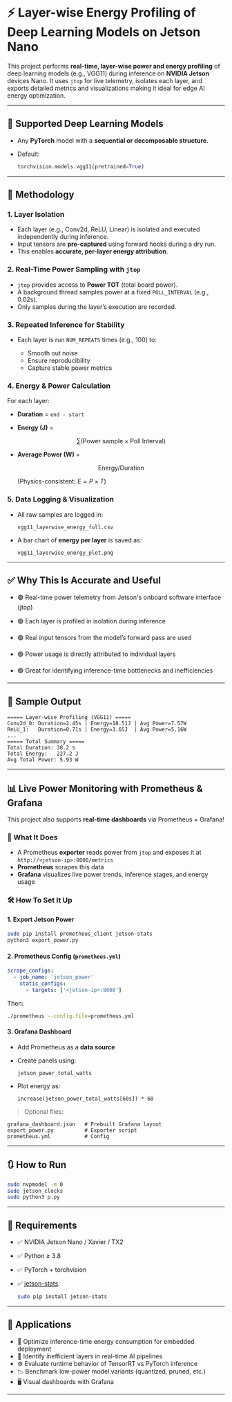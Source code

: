 # ⚡ Layer-wise Energy Profiling of Deep Learning Models on Jetson Nano

This project performs **real-time, layer-wise power and energy profiling** of deep learning models (e.g., VGG11) during inference on **NVIDIA Jetson** devices Nano.
It uses `jtop` for live telemetry, isolates each layer, and exports detailed metrics and visualizations making it ideal for edge AI energy optimization.

---

## 🧠 Supported Deep Learning Models

* Any **PyTorch** model with a **sequential or decomposable structure**.
* Default:

  ```python
  torchvision.models.vgg11(pretrained=True)
  ```

---

## 🔧 Methodology

### 1. Layer Isolation

* Each layer (e.g., Conv2d, ReLU, Linear) is isolated and executed independently during inference.
* Input tensors are **pre-captured** using forward hooks during a dry run.
* This enables **accurate, per-layer energy attribution**.

### 2. Real-Time Power Sampling with `jtop`

* `jtop` provides access to **Power TOT** (total board power).
* A background thread samples power at a fixed `POLL_INTERVAL` (e.g., 0.02s).
* Only samples during the layer’s execution are recorded.

### 3. Repeated Inference for Stability

* Each layer is run `NUM_REPEATS` times (e.g., 100) to:

  * Smooth out noise
  * Ensure reproducibility
  * Capture stable power metrics

### 4. Energy & Power Calculation

For each layer:

* **Duration** = `end - start`
* **Energy (J)** =

  $$
  \sum (\text{Power sample} \times \text{Poll Interval})
  $$
* **Average Power (W)** =

  $$
  \text{Energy} / \text{Duration}
  $$

  (Physics-consistent: $E = P \times T$)

### 5. Data Logging & Visualization

* All raw samples are logged in:

  ```
  vgg11_layerwise_energy_full.csv
  ```
* A bar chart of **energy per layer** is saved as:

  ```
  vgg11_layerwise_energy_plot.png
  ```

---

## ✅ Why This Is Accurate and Useful

* 🟢 Real-time power telemetry from Jetson's onboard software interface (jtop)

* 🟢 Each layer is profiled in isolation during inference

* 🟢 Real input tensors from the model’s forward pass are used

* 🟢 Power usage is directly attributed to individual layers

* 🟢 Great for identifying inference-time bottlenecks and inefficiencies



---

## 🔢 Sample Output

```
===== Layer-wise Profiling (VGG11) =====
Conv2d_0: Duration=2.45s | Energy=18.51J | Avg Power=7.57W
ReLU_1:   Duration=0.71s | Energy=3.65J  | Avg Power=5.16W
...
===== Total Summary =====
Total Duration: 38.2 s
Total Energy:   227.2 J
Avg Total Power: 5.93 W
```

---

## 📊 Live Power Monitoring with Prometheus & Grafana

This project also supports **real-time dashboards** via Prometheus + Grafana!

### 🔁 What It Does

* A Prometheus **exporter** reads power from `jtop` and exposes it at `http://<jetson-ip>:8000/metrics`
* **Prometheus** scrapes this data
* **Grafana** visualizes live power trends, inference stages, and energy usage

### 🛠 How To Set It Up

#### 1. Export Jetson Power

```bash
sudo pip install prometheus_client jetson-stats
python3 export_power.py
```

#### 2. Prometheus Config (`prometheus.yml`)

```yaml
scrape_configs:
  - job_name: 'jetson_power'
    static_configs:
      - targets: ['<jetson-ip>:8000']
```

Then:

```bash
./prometheus --config.file=prometheus.yml
```

#### 3. Grafana Dashboard

* Add Prometheus as a **data source**
* Create panels using:

  ```
  jetson_power_total_watts
  ```
* Plot energy as:

  ```
  increase(jetson_power_total_watts[60s]) * 60
  ```

> Optional files:

```
grafana_dashboard.json   # Prebuilt Grafana layout
export_power.py          # Exporter script
prometheus.yml           # Config
```

---


## 🔃 How to Run

```bash
sudo nvpmodel -m 0
sudo jetson_clocks
sudo python3 p.py
```

---

## 🧩 Requirements

* ✅ NVIDIA Jetson Nano / Xavier / TX2
* ✅ Python ≥ 3.8
* ✅ PyTorch + torchvision
* ✅ [jetson-stats](https://github.com/rbonghi/jetson-stats):

  ```bash
  sudo pip install jetson-stats
  ```

---

## 🧠 Applications

* 🔋 Optimize inference-time energy consumption for embedded deployment
* 🔎 Identify inefficient layers in real-time AI pipelines
* ⚙️ Evaluate runtime behavior of TensorRT vs PyTorch inference
* 📉 Benchmark low-power model variants (quantized, pruned, etc.)
* 🖥️ Visual dashboards with Grafana

---
